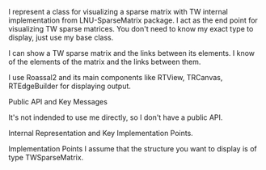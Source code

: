 I represent a class for visualizing a sparse matrix with TW internal implementation from LNU-SparseMatrix package.
I act as the end point for visualizing TW sparse matrices. 
You don't need to know my exact type to display, just use my base class.

I can show a TW sparse matrix and the links between its elements.
I know of the elements of the matrix and the links between them.

I use Roassal2 and its main components like RTView, TRCanvas, RTEdgeBuilder for displaying output.

Public API and Key Messages

It's not indended to use me directly, so I don't have a public API.

Internal Representation and Key Implementation Points.

   Implementation Points
	I assume that the structure you want to display is of type TWSparseMatrix.